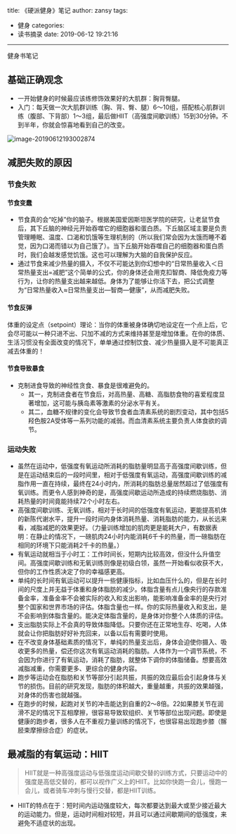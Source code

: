 title: 《硬派健身》笔记
author: zansy
tags: 

  - 健身
categories:
  - 读书摘录
date: 2019-06-12 19:21:16
---
健身书笔记
<!--more-->

## 基础正确观念

- 一开始健身的时候最应该练修饰效果好的大肌群：胸背臀腿。
- 入门：每天做一次大肌群训练（胸、背、臀、腿）6～10组，搭配核心肌群训练（腹部、下背部）1～3组，最后做HIIT（高强度间歇训练）15到30分钟。不到半年，你就会惊喜地看到自己的改变。

![image-20190612193002874](/images/image-20190612193002874.png)

## 减肥失败的原因

### 节食失败

#### 节食变蠢

- 节食真的会“吃掉”你的脑子。根据美国爱因斯坦医学院的研究，让老鼠节食后，其下丘脑的神经元开始吞噬它的细胞器和蛋白质。下丘脑区域主要是负责管理睡眠、温度、口渴和饥饿等生理机制的（所以我们常会因为太饿而睡不着觉，因为口渴而错以为自己饿了）。当下丘脑开始吞噬自己的细胞器和蛋白质时，我们会越发感觉饥饿。这也可以理解为大脑的自我保护反应。
- 通过节食来减少热量的摄入，不仅不可能达到你幻想中的“日常热量收入＜日常热量支出=减肥”这个简单的公式，你的身体还会用克扣智商、降低免疫力等行为，让你的热量支出越来越低。身体为了能够让你活下去，把公式调整为“日常热量收入≈日常热量支出—智商—健康”，从而减肥失败。

#### 节食反弹

体重的设定点（setpoint）理论：当你的体重被身体确切地设定在一个点上后，它会尽可能以一种只进不出、只加不减的方式来维持甚至是增加体重。在你的体质、生活习惯没有全面改变的情况下，单单通过控制饮食、减少热量摄入是不可能真正减去体重的！

#### 节食导致暴食

- 克制进食导致的神经性贪食、暴食是很难避免的。
  - 其一，克制进食者在节食后，对高热量、高糖、高脂肪食物的喜爱程度显著增加，这可能与胰岛素等激素的分泌水平有关。
  - 其二，血糖不规律的变化会导致节食者血清素系统的剧烈变动，其中包括5羟色胺2A受体等一系列功能的减弱。而血清素系统主要负责人体食欲的调节。

### 运动失败

- 虽然在运动中，低强度有氧运动所消耗的脂肪量明显高于高强度间歇训练，但是在运动结束后的一段时间里，相对于低强度有氧运动，高强度间歇训练的减脂作用一直在持续，最终在24小时内，所消耗的脂肪总量居然超过了低强度有氧训练。而更令人感到神奇的是，高强度间歇运动所造成的持续燃烧脂肪、消耗热量的时间竟能持续72个小时左右。
- 高强度间歇训练、无氧训练，相对于长时间的低强度有氧运动，更能提高机体的新陈代谢水平，提升一段时间内身体消耗热量、消耗脂肪的能力，从长远来看，减脂减肥的效果更好。（力量训练增加的肌肉更是能耗大户，有数据表明：在静止的情况下，一磅肌肉24小时内能消耗6千卡的热量，而一磅脂肪在相同的环境下只能消耗2千卡的热量。）
- 有氧运动就相当于小时工：工作时间长，短期内比较高效，但没什么升值空间。高强度间歇训练和无氧训练则像是初级白领，虽然一开始看似收获不大，但你的工作性质决定了你的幸福感更高。
- 单纯的长时间有氧运动可以提升一些健康指标，比如血压什么的，但是在长时间的尺度上并无益于体重和身体脂肪的减少。体脂含量有点儿像央行的存款准备金率，准备金率不会被实际的收入和支出影响，能影响准备金率的是央行对整个国家和世界市场的评估。体脂含量也一样。你的实际热量收入和支出，是不会影响到体脂含量的。能决定体脂含量的，是身体对你整个人体质的评估。
- 支出脂肪实际上不会真的导致体脂降低。只要你还在正常地生存、吃喝，人体就会让你把脂肪好好补充回来，以备以后有需要时使用。
- 在不改变身体基础素质的情况下，单纯的热量支出后，身体会迫使你摄入、吸收更多的热量，偿还你这次有氧运动消耗的脂肪。人体作为一个调节系统，不会因为你进行了有氧运动，消耗了脂肪，就整体下调你的体脂储备。想要高效减脂减重，你需要更多、更综合的健身内容。
- 跑步等运动会在脂肪和关节等部分引起共振，共振的效应最后会引起身体与关节的损伤。目前的研究发现，脂肪的体积越大，重量越重，共振的效果越强，对身体的伤害也就越强。
- 在跑步的时候，起跑对关节的冲击能达到自重的2～8倍。22如果膝关节在润滑不足的情况下互相摩擦，很容易导致软组织、关节等部位出现问题。即使是健康的跑步者，很多人在不重视力量训练的情况下，也很容易出现跑步膝（髂胫束摩擦综合症）的症状。

## 最减脂的有氧运动：HIIT

> HIIT就是一种高强度运动与低强度运动间歇交替的训练方式，只要运动中的强度是高低交替的，都可以视作广义上的HIIT。比如你快跑一会儿，慢跑一会儿，或者骑车冲刺与慢行交替，都是HIIT训练。

- HIIT的特点在于：短时间内运动强度较大，每次都要达到最大或至少接近最大的运动能力。但是，运动时间相对较短，并且可以通过间歇期间的低强度，来避免不适症状的出现。

